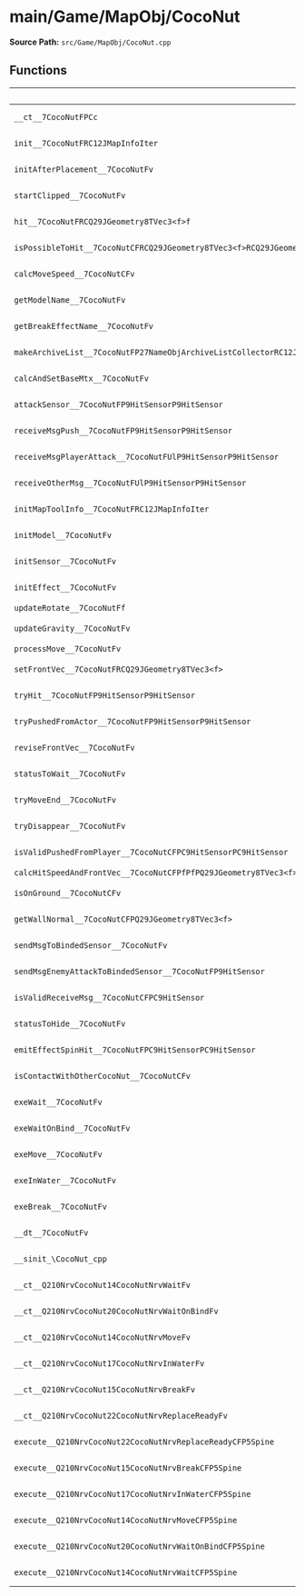 # main/Game/MapObj/CocoNut

**Source Path:** `src/Game/MapObj/CocoNut.cpp`

## Functions

| Name | Address | Match % |
|------|---------|---------|
| `__ct__7CocoNutFPCc` | `0x801C3884` | :x: (75.0%) |
| `init__7CocoNutFRC12JMapInfoIter` | `0x801C3944` | :white_check_mark: (100.0%) |
| `initAfterPlacement__7CocoNutFv` | `0x801C3A88` | :white_check_mark: (100.0%) |
| `startClipped__7CocoNutFv` | `0x801C3B20` | :white_check_mark: (100.0%) |
| `hit__7CocoNutFRCQ29JGeometry8TVec3<f>f` | `0x801C3C08` | :white_check_mark: (100.0%) |
| `isPossibleToHit__7CocoNutCFRCQ29JGeometry8TVec3<f>RCQ29JGeometry8TVec3<f>RCQ29JGeometry8TVec3<f>` | `0x801C3C90` | :white_check_mark: (100.0%) |
| `calcMoveSpeed__7CocoNutCFv` | `0x801C3D8C` | :white_check_mark: (100.0%) |
| `getModelName__7CocoNutFv` | `0x801C3DE0` | :white_check_mark: (100.0%) |
| `getBreakEffectName__7CocoNutFv` | `0x801C3E18` | :white_check_mark: (100.0%) |
| `makeArchiveList__7CocoNutFP27NameObjArchiveListCollectorRC12JMapInfoIter` | `0x801C3E50` | :white_check_mark: (100.0%) |
| `calcAndSetBaseMtx__7CocoNutFv` | `0x801C3E9C` | :x: (93.4%) |
| `attackSensor__7CocoNutFP9HitSensorP9HitSensor` | `0x801C4008` | :white_check_mark: (100.0%) |
| `receiveMsgPush__7CocoNutFP9HitSensorP9HitSensor` | `0x801C413C` | :white_check_mark: (100.0%) |
| `receiveMsgPlayerAttack__7CocoNutFUlP9HitSensorP9HitSensor` | `0x801C41C4` | :x: (97.4%) |
| `receiveOtherMsg__7CocoNutFUlP9HitSensorP9HitSensor` | `0x801C4428` | :x: (70.8%) |
| `initMapToolInfo__7CocoNutFRC12JMapInfoIter` | `0x801C4540` | :white_check_mark: (100.0%) |
| `initModel__7CocoNutFv` | `0x801C45B8` | :white_check_mark: (100.0%) |
| `initSensor__7CocoNutFv` | `0x801C460C` | :white_check_mark: (100.0%) |
| `initEffect__7CocoNutFv` | `0x801C46B0` | :x: (81.8%) |
| `updateRotate__7CocoNutFf` | `0x801C478C` | :x: (0.0%) |
| `updateGravity__7CocoNutFv` | `0x801C4938` | :white_check_mark: (100.0%) |
| `processMove__7CocoNutFv` | `0x801C49D0` | :x: (0.0%) |
| `setFrontVec__7CocoNutFRCQ29JGeometry8TVec3<f>` | `0x801C4DA0` | :white_check_mark: (100.0%) |
| `tryHit__7CocoNutFP9HitSensorP9HitSensor` | `0x801C4E34` | :white_check_mark: (100.0%) |
| `tryPushedFromActor__7CocoNutFP9HitSensorP9HitSensor` | `0x801C4F2C` | :white_check_mark: (100.0%) |
| `reviseFrontVec__7CocoNutFv` | `0x801C5088` | :x: (98.8%) |
| `statusToWait__7CocoNutFv` | `0x801C51C8` | :white_check_mark: (100.0%) |
| `tryMoveEnd__7CocoNutFv` | `0x801C5278` | :x: (89.7%) |
| `tryDisappear__7CocoNutFv` | `0x801C5360` | :white_check_mark: (100.0%) |
| `isValidPushedFromPlayer__7CocoNutCFPC9HitSensorPC9HitSensor` | `0x801C5400` | :white_check_mark: (100.0%) |
| `calcHitSpeedAndFrontVec__7CocoNutCFPfPfPQ29JGeometry8TVec3<f>PQ29JGeometry8TVec3<f>RCQ29JGeometry8TVec3<f>RCQ29JGeometry8TVec3<f>` | `0x801C5528` | :x: (0.0%) |
| `isOnGround__7CocoNutCFv` | `0x801C5690` | :white_check_mark: (100.0%) |
| `getWallNormal__7CocoNutCFPQ29JGeometry8TVec3<f>` | `0x801C5724` | :white_check_mark: (100.0%) |
| `sendMsgToBindedSensor__7CocoNutFv` | `0x801C57D0` | :white_check_mark: (100.0%) |
| `sendMsgEnemyAttackToBindedSensor__7CocoNutFP9HitSensor` | `0x801C5870` | :white_check_mark: (100.0%) |
| `isValidReceiveMsg__7CocoNutCFPC9HitSensor` | `0x801C58C4` | :white_check_mark: (100.0%) |
| `statusToHide__7CocoNutFv` | `0x801C5954` | :white_check_mark: (100.0%) |
| `emitEffectSpinHit__7CocoNutFPC9HitSensorPC9HitSensor` | `0x801C59B4` | :x: (94.4%) |
| `isContactWithOtherCocoNut__7CocoNutCFv` | `0x801C5A44` | :white_check_mark: (100.0%) |
| `exeWait__7CocoNutFv` | `0x801C5AC4` | :white_check_mark: (100.0%) |
| `exeWaitOnBind__7CocoNutFv` | `0x801C5B50` | :white_check_mark: (100.0%) |
| `exeMove__7CocoNutFv` | `0x801C5BC4` | :white_check_mark: (100.0%) |
| `exeInWater__7CocoNutFv` | `0x801C5C70` | :white_check_mark: (100.0%) |
| `exeBreak__7CocoNutFv` | `0x801C5D64` | :white_check_mark: (100.0%) |
| `__dt__7CocoNutFv` | `0x801C5E24` | :x: (95.7%) |
| `__sinit_\CocoNut_cpp` | `0x801C5E80` | :white_check_mark: (100.0%) |
| `__ct__Q210NrvCocoNut14CocoNutNrvWaitFv` | `0x801C5ECC` | :white_check_mark: (100.0%) |
| `__ct__Q210NrvCocoNut20CocoNutNrvWaitOnBindFv` | `0x801C5EDC` | :white_check_mark: (100.0%) |
| `__ct__Q210NrvCocoNut14CocoNutNrvMoveFv` | `0x801C5EEC` | :white_check_mark: (100.0%) |
| `__ct__Q210NrvCocoNut17CocoNutNrvInWaterFv` | `0x801C5EFC` | :white_check_mark: (100.0%) |
| `__ct__Q210NrvCocoNut15CocoNutNrvBreakFv` | `0x801C5F0C` | :white_check_mark: (100.0%) |
| `__ct__Q210NrvCocoNut22CocoNutNrvReplaceReadyFv` | `0x801C5F1C` | :white_check_mark: (100.0%) |
| `execute__Q210NrvCocoNut22CocoNutNrvReplaceReadyCFP5Spine` | `0x801C5F2C` | :white_check_mark: (100.0%) |
| `execute__Q210NrvCocoNut15CocoNutNrvBreakCFP5Spine` | `0x801C5F6C` | :white_check_mark: (100.0%) |
| `execute__Q210NrvCocoNut17CocoNutNrvInWaterCFP5Spine` | `0x801C5F74` | :white_check_mark: (100.0%) |
| `execute__Q210NrvCocoNut14CocoNutNrvMoveCFP5Spine` | `0x801C5F7C` | :white_check_mark: (100.0%) |
| `execute__Q210NrvCocoNut20CocoNutNrvWaitOnBindCFP5Spine` | `0x801C5F84` | :white_check_mark: (100.0%) |
| `execute__Q210NrvCocoNut14CocoNutNrvWaitCFP5Spine` | `0x801C5F8C` | :white_check_mark: (100.0%) |